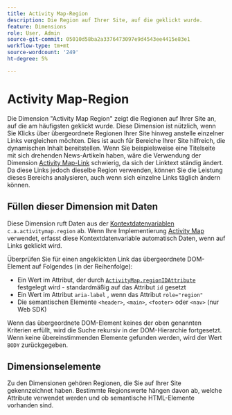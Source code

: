 ```yaml
---
title: Activity Map-Region
description: Die Region auf Ihrer Site, auf die geklickt wurde.
feature: Dimensions
role: User, Admin
source-git-commit: 05010d58ba2a3376473097e9d4543ee4415e83e1
workflow-type: tm+mt
source-wordcount: '249'
ht-degree: 5%

---
```


# Activity Map-Region

Die Dimension &quot;Activity Map Region&quot;[](overview.md) zeigt die Regionen auf Ihrer Site an, auf die am häufigsten geklickt wurde. Diese Dimension ist nützlich, wenn Sie Klicks über übergeordnete Regionen Ihrer Site hinweg anstelle einzelner Links vergleichen möchten. Dies ist auch für Bereiche Ihrer Site hilfreich, die dynamischen Inhalt bereitstellen. Wenn Sie beispielsweise eine Titelseite mit sich drehenden News-Artikeln haben, wäre die Verwendung der Dimension [Activity Map-Link](activity-map-link.md) schwierig, da sich der Linktext ständig ändert. Da diese Links jedoch dieselbe Region verwenden, können Sie die Leistung dieses Bereichs analysieren, auch wenn sich einzelne Links täglich ändern können.

## Füllen dieser Dimension mit Daten

Diese Dimension ruft Daten aus der [Kontextdatenvariablen](/help/implement/vars/page-vars/contextdata.md) `c.a.activitymap.region` ab. Wenn Ihre Implementierung [Activity Map](/help/analyze/activity-map/overview.md) verwendet, erfasst diese Kontextdatenvariable automatisch Daten, wenn auf Links geklickt wird.

Überprüfen Sie für einen angeklickten Link das übergeordnete DOM-Element auf Folgendes (in der Reihenfolge):

* Ein Wert im Attribut, der durch [`ActivityMap.regionIDAttribute`](/help/implement/vars/config-vars/activitymap-regionidattribute.md) festgelegt wird - standardmäßig auf das Attribut `id` gesetzt
* Ein Wert im Attribut `aria-label` , wenn das Attribut `role="region"`
* Die semantischen Elemente `<header>`, `<main>`, `<footer>` oder `<nav>` (nur Web SDK)

Wenn das übergeordnete DOM-Element keines der oben genannten Kriterien erfüllt, wird die Suche rekursiv in der DOM-Hierarchie fortgesetzt. Wenn keine übereinstimmenden Elemente gefunden werden, wird der Wert `BODY` zurückgegeben.

## Dimensionselemente

Zu den Dimensionen gehören Regionen, die Sie auf Ihrer Site gekennzeichnet haben. Bestimmte Regionswerte hängen davon ab, welche Attribute verwendet werden und ob semantische HTML-Elemente vorhanden sind.
